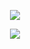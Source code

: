 <p align="center">
<a href="https://discord.gg/bFvSbbY7JH">
<img src="https://lanyard.cnrad.dev/api/422113490237390858?hideTimestamp=false&hideBadges=false&idleMessage=Hi"
</a>
</p>
  
<p align="center">
<a href="https://discord.gg/bFvSbbY7JH">
<img src="https://api.hckrteam.com/v1/me/spotify/iframe?user=422113490237390858"
</a>
</p>

